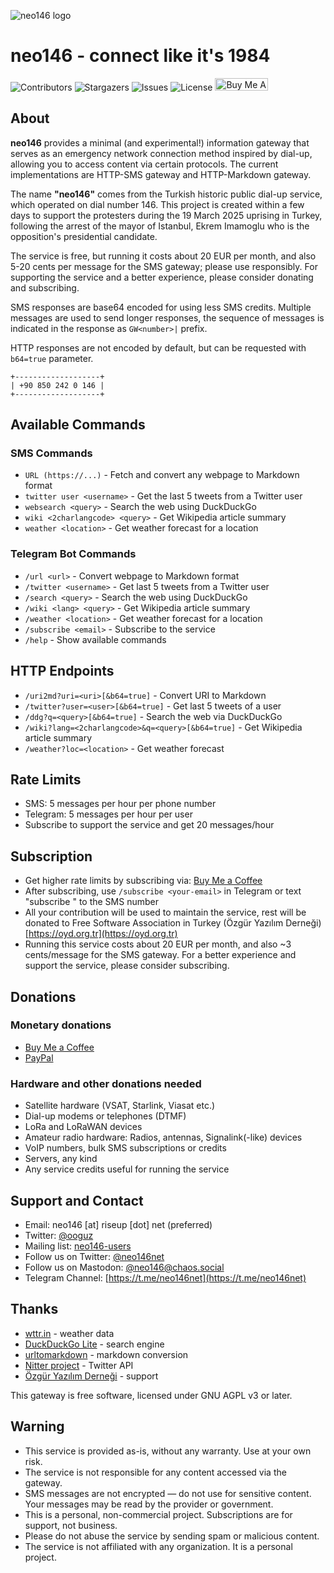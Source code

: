 ![neo146 logo](https://github.com/user-attachments/assets/56a5d90b-dbea-4637-8611-16aa17d61bae)

# neo146 - connect like it's 1984

![Contributors](https://img.shields.io/github/contributors/ooguz/neo146?color=dark-green) ![Stargazers](https://img.shields.io/github/stars/ooguz/neo146?style=social) ![Issues](https://img.shields.io/github/issues/ooguz/neo146) ![License](https://img.shields.io/github/license/ooguz/neo146) <a href="https://www.buymeacoffee.com/ooguz" target="_blank"><img src="https://www.buymeacoffee.com/assets/img/custom_images/orange_img.png" alt="Buy Me A Coffee" style="height: 20px !important;width: 85px !important;" ></a>

## About

**neo146** provides a minimal (and experimental!) information gateway that serves as an emergency network connection method inspired by dial-up, allowing you to access content via certain protocols. The current implementations are HTTP-SMS gateway and HTTP-Markdown gateway.

The name **"neo146"** comes from the Turkish historic public dial-up service, which operated on dial number 146. This project is created within a few days to support the protesters during the 19 March 2025 uprising in Turkey, following the arrest of the mayor of Istanbul, Ekrem Imamoglu who is the opposition's presidential candidate.

The service is free, but running it costs about 20 EUR per month, and also 5-20 cents per message for the SMS gateway; please use responsibly. For supporting the service and a better experience, please consider donating and subscribing.

SMS responses are base64 encoded for using less SMS credits. Multiple messages are used to send longer responses, the sequence of messages is indicated in the response as `GW<number>|` prefix.

HTTP responses are not encoded by default, but can be requested with `b64=true` parameter.

```
+-------------------+
| +90 850 242 0 146 |
+-------------------+
```

## Available Commands

### SMS Commands
*   `URL (https://...)` - Fetch and convert any webpage to Markdown format
*   `twitter user <username>` - Get the last 5 tweets from a Twitter user
*   `websearch <query>` - Search the web using DuckDuckGo
*   `wiki <2charlangcode> <query>` - Get Wikipedia article summary
*   `weather <location>` - Get weather forecast for a location

### Telegram Bot Commands
*   `/url <url>` - Convert webpage to Markdown format
*   `/twitter <username>` - Get last 5 tweets from a Twitter user
*   `/search <query>` - Search the web using DuckDuckGo
*   `/wiki <lang> <query>` - Get Wikipedia article summary
*   `/weather <location>` - Get weather forecast for a location
*   `/subscribe <email>` - Subscribe to the service
*   `/help` - Show available commands

## HTTP Endpoints

*   `/uri2md?uri=<uri>[&b64=true]` - Convert URI to Markdown
*   `/twitter?user=<user>[&b64=true]` - Get last 5 tweets of a user
*   `/ddg?q=<query>[&b64=true]` - Search the web via DuckDuckGo
*   `/wiki?lang=<2charlangcode>&q=<query>[&b64=true]` - Get Wikipedia article summary
*   `/weather?loc=<location>` - Get weather forecast

## Rate Limits

*   SMS: 5 messages per hour per phone number
*   Telegram: 5 messages per hour per user
*   Subscribe to support the service and get 20 messages/hour

## Subscription

*   Get higher rate limits by subscribing via: [Buy Me a Coffee](https://buymeacoffee.com/ooguz)
*   After subscribing, use `/subscribe <your-email>` in Telegram or text "subscribe <your-email>" to the SMS number
*   All your contribution will be used to maintain the service, rest will be donated to Free Software Association in Turkey (Özgür Yazılım Derneği) [https://oyd.org.tr](https://oyd.org.tr)
*   Running this service costs about 20 EUR per month, and also ~3 cents/message for the SMS gateway. For a better experience and support the service, please consider subscribing.

## Donations

### Monetary donations

*   [Buy Me a Coffee](https://buymeacoffee.com/ooguz)
*   [PayPal](https://paypal.me/ozcanoguz)
    

### Hardware and other donations needed

*   Satellite hardware (VSAT, Starlink, Viasat etc.)
*   Dial-up modems or telephones (DTMF)
*   LoRa and LoRaWAN devices
*   Amateur radio hardware: Radios, antennas, Signalink(-like) devices
*   VoIP numbers, bulk SMS subscriptions or credits
*   Servers, any kind
*   Any service credits useful for running the service

## Support and Contact

*   Email: neo146 \[at\] riseup \[dot\] net (preferred)
*   Twitter: [@ooguz](https://twitter.com/ooguz)
*   Mailing list: [neo146-users](https://lists.riseup.net/www/subscribe/neo146-users)
*   Follow us on Twitter: [@neo146net](https://twitter.com/neo146net)
*   Follow us on Mastodon: [@neo146@chaos.social](https://chaos.social/@neo146)
*   Telegram Channel: [https://t.me/neo146net](https://t.me/neo146net)

## Thanks

*   [wttr.in](https://wttr.in) - weather data
*   [DuckDuckGo Lite](https://lite.duckduckgo.com/lite) - search engine
*   [urltomarkdown](https://github.com/macsplit/urltomarkdown) - markdown conversion
*   [Nitter project](https://github.com/zedeus/nitter) - Twitter API
*   [Özgür Yazılım Derneği](https://oyd.org.tr) - support

This gateway is free software, licensed under GNU AGPL v3 or later. 

## Warning

*   This service is provided as-is, without any warranty. Use at your own risk.
*   The service is not responsible for any content accessed via the gateway.
*   SMS messages are not encrypted — do not use for sensitive content. Your messages may be read by the provider or government.
*   This is a personal, non-commercial project. Subscriptions are for support, not business.
*   Please do not abuse the service by sending spam or malicious content.
*   The service is not affiliated with any organization. It is a personal project.
